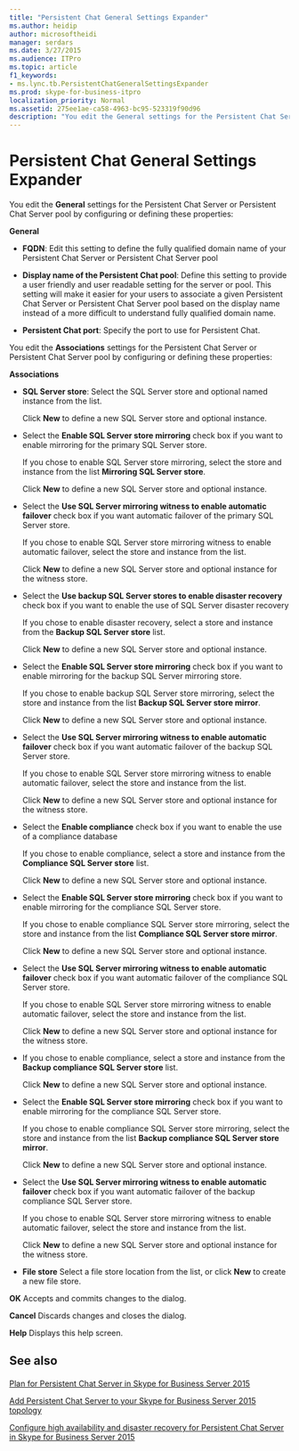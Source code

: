 ```yaml
---
title: "Persistent Chat General Settings Expander"
ms.author: heidip
author: microsoftheidi
manager: serdars
ms.date: 3/27/2015
ms.audience: ITPro
ms.topic: article
f1_keywords:
- ms.lync.tb.PersistentChatGeneralSettingsExpander
ms.prod: skype-for-business-itpro
localization_priority: Normal
ms.assetid: 275ee1ae-ca58-4963-bc95-523319f90d96
description: "You edit the General settings for the Persistent Chat Server or Persistent Chat Server pool by configuring or defining these properties:"
---
```


# Persistent Chat General Settings Expander
 
You edit the **General** settings for the Persistent Chat Server or Persistent Chat Server pool by configuring or defining these properties:
  
 **General**
  
- **FQDN**: Edit this setting to define the fully qualified domain name of your Persistent Chat Server or Persistent Chat Server pool
    
- **Display name of the Persistent Chat pool**: Define this setting to provide a user friendly and user readable setting for the server or pool. This setting will make it easier for your users to associate a given Persistent Chat Server or Persistent Chat Server pool based on the display name instead of a more difficult to understand fully qualified domain name.
    
- **Persistent Chat port**: Specify the port to use for Persistent Chat.
    
You edit the **Associations** settings for the Persistent Chat Server or Persistent Chat Server pool by configuring or defining these properties:
  
 **Associations**
  
- **SQL Server store**: Select the SQL Server store and optional named instance from the list.
    
    Click **New** to define a new SQL Server store and optional instance.
    
- Select the **Enable SQL Server store mirroring** check box if you want to enable mirroring for the primary SQL Server store.
    
    If you chose to enable SQL Server store mirroring, select the store and instance from the list **Mirroring SQL Server store**.
    
    Click **New** to define a new SQL Server store and optional instance.
    
- Select the **Use SQL Server mirroring witness to enable automatic failover** check box if you want automatic failover of the primary SQL Server store.
    
    If you chose to enable SQL Server store mirroring witness to enable automatic failover, select the store and instance from the list.
    
    Click **New** to define a new SQL Server store and optional instance for the witness store.
    
- Select the **Use backup SQL Server stores to enable disaster recovery** check box if you want to enable the use of SQL Server disaster recovery
    
    If you chose to enable disaster recovery, select a store and instance from the **Backup SQL Server store** list.
    
    Click **New** to define a new SQL Server store and optional instance.
    
- Select the **Enable SQL Server store mirroring** check box if you want to enable mirroring for the backup SQL Server mirroring store.
    
    If you chose to enable backup SQL Server store mirroring, select the store and instance from the list **Backup SQL Server store mirror**.
    
    Click **New** to define a new SQL Server store and optional instance.
    
- Select the **Use SQL Server mirroring witness to enable automatic failover** check box if you want automatic failover of the backup SQL Server store.
    
    If you chose to enable SQL Server store mirroring witness to enable automatic failover, select the store and instance from the list.
    
    Click **New** to define a new SQL Server store and optional instance for the witness store.
    
- Select the **Enable compliance** check box if you want to enable the use of a compliance database
    
    If you chose to enable compliance, select a store and instance from the **Compliance SQL Server store** list.
    
    Click **New** to define a new SQL Server store and optional instance.
    
- Select the **Enable SQL Server store mirroring** check box if you want to enable mirroring for the compliance SQL Server store.
    
    If you chose to enable compliance SQL Server store mirroring, select the store and instance from the list **Compliance SQL Server store mirror**.
    
    Click **New** to define a new SQL Server store and optional instance.
    
- Select the **Use SQL Server mirroring witness to enable automatic failover** check box if you want automatic failover of the compliance SQL Server store.
    
    If you chose to enable SQL Server store mirroring witness to enable automatic failover, select the store and instance from the list.
    
    Click **New** to define a new SQL Server store and optional instance for the witness store.
    
- If you chose to enable compliance, select a store and instance from the **Backup compliance SQL Server store** list.
    
    Click **New** to define a new SQL Server store and optional instance.
    
- Select the **Enable SQL Server store mirroring** check box if you want to enable mirroring for the compliance SQL Server store.
    
    If you chose to enable compliance SQL Server store mirroring, select the store and instance from the list **Backup compliance SQL Server store mirror**.
    
    Click **New** to define a new SQL Server store and optional instance.
    
- Select the **Use SQL Server mirroring witness to enable automatic failover** check box if you want automatic failover of the backup compliance SQL Server store.
    
    If you chose to enable SQL Server store mirroring witness to enable automatic failover, select the store and instance from the list.
    
    Click **New** to define a new SQL Server store and optional instance for the witness store.
    
- **File store** Select a file store location from the list, or click **New** to create a new file store.
    
 **OK** Accepts and commits changes to the dialog.
  
 **Cancel** Discards changes and closes the dialog.
  
 **Help** Displays this help screen.
  
## See also

#### 

[Plan for Persistent Chat Server in Skype for Business Server 2015](../../plan-your-deployment/persistent-chat-server/persistent-chat-server.md)
  
[Add Persistent Chat Server to your Skype for Business Server 2015 topology](../../deploy-1/deploy-persistent-chat-server/add-persistent-chat-server.md)
  
[Configure high availability and disaster recovery for Persistent Chat Server in Skype for Business Server 2015](../../deploy-1/deploy-persistent-chat-server/configure-hadr-for-persistent-chat.md)


